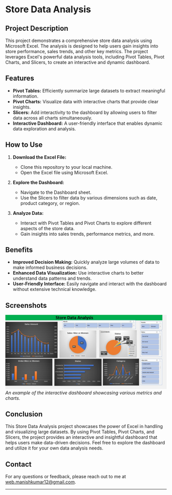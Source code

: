 # Store Data Analysis

## Project Description

This project demonstrates a comprehensive store data analysis using Microsoft Excel. The analysis is designed to help users gain insights into store performance, sales trends, and other key metrics. The project leverages Excel's powerful data analysis tools, including Pivot Tables, Pivot Charts, and Slicers, to create an interactive and dynamic dashboard.

## Features

- **Pivot Tables:** Efficiently summarize large datasets to extract meaningful information.
- **Pivot Charts:** Visualize data with interactive charts that provide clear insights.
- **Slicers:** Add interactivity to the dashboard by allowing users to filter data across all charts simultaneously.
- **Interactive Dashboard:** A user-friendly interface that enables dynamic data exploration and analysis.

## How to Use

1. **Download the Excel File:**
   - Clone this repository to your local machine.
   - Open the Excel file using Microsoft Excel.

2. **Explore the Dashboard:**
   - Navigate to the Dashboard sheet.
   - Use the Slicers to filter data by various dimensions such as date, product category, or region.

3. **Analyze Data:**
   - Interact with Pivot Tables and Pivot Charts to explore different aspects of the store data.
   - Gain insights into sales trends, performance metrics, and more.

## Benefits

- **Improved Decision Making:** Quickly analyze large volumes of data to make informed business decisions.
- **Enhanced Data Visualization:** Use interactive charts to better understand data patterns and trends.
- **User-Friendly Interface:** Easily navigate and interact with the dashboard without extensive technical knowledge.

## Screenshots

![Dashboard Overview](dashboard1.jpg)
*An example of the interactive dashboard showcasing various metrics and charts.*

## Conclusion

This Store Data Analysis project showcases the power of Excel in handling and visualizing large datasets. By using Pivot Tables, Pivot Charts, and Slicers, the project provides an interactive and insightful dashboard that helps users make data-driven decisions. Feel free to explore the dashboard and utilize it for your own data analysis needs.

## Contact

For any questions or feedback, please reach out to me at web.manishkumar12@gmail.com.

---

